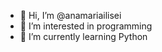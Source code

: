 - 👋 Hi, I’m @anamariailisei
- 👀 I’m interested in programming
- 🌱 I’m currently learning Python

<!---
anamariailisei/anamariailisei is a ✨ special ✨ repository because its `README.md` (this file) appears on your GitHub profile.
You can click the Preview link to take a look at your changes.
--->
